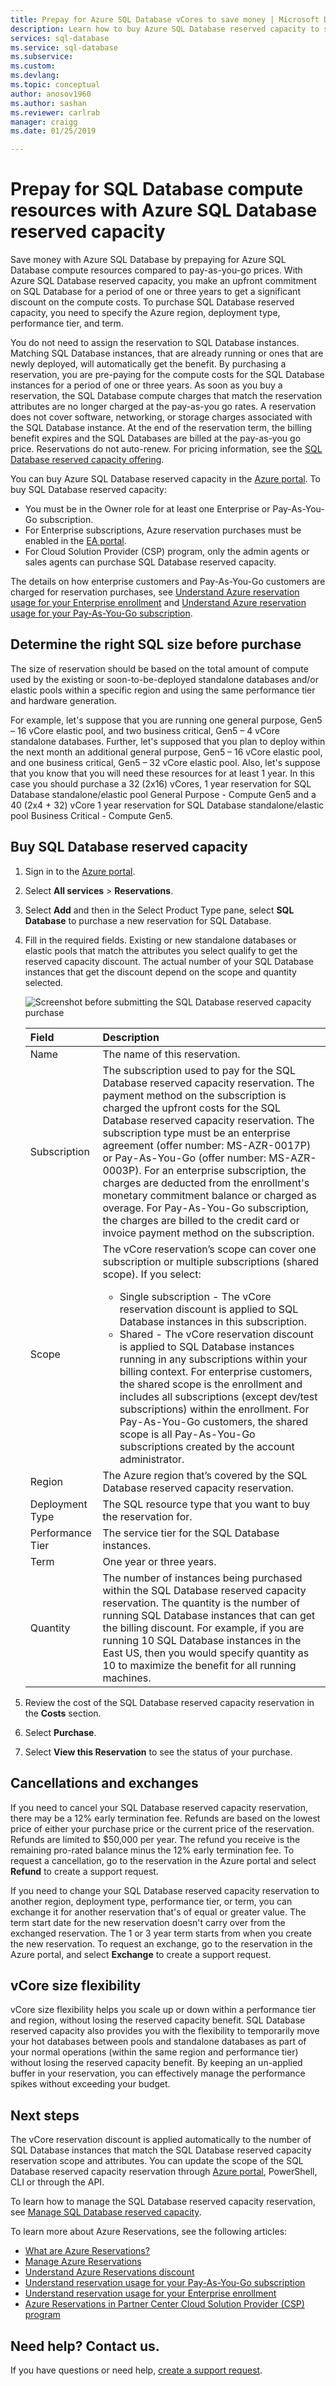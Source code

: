 ```yaml
---
title: Prepay for Azure SQL Database vCores to save money | Microsoft Docs
description: Learn how to buy Azure SQL Database reserved capacity to save on your compute costs.
services: sql-database
ms.service: sql-database
ms.subservice: 
ms.custom:
ms.devlang: 
ms.topic: conceptual
author: anosov1960
ms.author: sashan
ms.reviewer: carlrab
manager: craigg
ms.date: 01/25/2019

---
```

# Prepay for SQL Database compute resources with Azure SQL Database reserved capacity

Save money with Azure SQL Database by prepaying for Azure SQL Database compute resources compared to pay-as-you-go prices. With Azure SQL Database reserved capacity, you make an upfront commitment on SQL Database for a period of one or three years to get a significant discount on the compute costs. To purchase SQL Database reserved capacity, you need to specify the Azure region, deployment type, performance tier, and term. 

You do not need to assign the reservation to SQL Database instances. Matching SQL Database instances, that are already running or ones that are newly deployed, will automatically get the benefit. By purchasing a reservation, you are pre-paying for the compute costs for the SQL Database instances for a period of one or three years. As soon as you buy a reservation, the SQL Database compute charges that match the reservation attributes are no longer charged at the pay-as-you go rates. A reservation does not cover software, networking, or storage charges associated with the SQL Database instance. At the end of the reservation term, the billing benefit expires and the SQL Databases are billed at the pay-as-you go price. Reservations do not auto-renew. For pricing information, see the [SQL Database reserved capacity offering](https://azure.microsoft.com/pricing/details/sql-database/managed/).

You can buy Azure SQL Database reserved capacity in the [Azure portal](https://portal.azure.com). To buy SQL Database reserved capacity:
- You must be in the Owner role for at least one Enterprise or Pay-As-You-Go subscription.
- For Enterprise subscriptions, Azure reservation purchases must be enabled in the [EA portal](https://ea.azure.com).
-  For Cloud Solution Provider (CSP) program, only the admin agents or sales agents can purchase SQL Database reserved capacity.

The details on how enterprise customers and Pay-As-You-Go customers are charged for reservation purchases, see [Understand Azure reservation usage for your Enterprise enrollment](../billing/billing-understand-reserved-instance-usage-ea.md) and [Understand Azure reservation usage for your Pay-As-You-Go subscription](../billing/billing-understand-reserved-instance-usage.md).

## Determine the right SQL size before purchase

The size of reservation should be based on the total amount of compute used by the existing or soon-to-be-deployed standalone databases and/or elastic pools within a specific region and using the same performance tier and hardware generation. 

For example, let's suppose that you are running one general purpose, Gen5 – 16 vCore elastic pool, and two business critical, Gen5 – 4 vCore standalone databases. Further, let's supposed that you plan to deploy within the next month an additional general purpose, Gen5 – 16 vCore elastic pool, and one business critical, Gen5 – 32 vCore elastic pool. Also, let's suppose that you know that you will need these resources for at least 1 year. In this case you should purchase a 32 (2x16) vCores, 1 year reservation for SQL Database standalone/elastic pool General Purpose - Compute Gen5 and a 40 (2x4 + 32) vCore 1 year reservation for SQL Database standalone/elastic pool Business Critical - Compute Gen5.

## Buy SQL Database reserved capacity

1. Sign in to the [Azure portal](https://portal.azure.com).
2. Select **All services** > **Reservations**.
3. Select **Add** and then in the Select Product Type pane, select **SQL Database** to purchase a new reservation for SQL Database.
4. Fill in the required fields. Existing or new standalone databases or elastic pools that match the attributes you select qualify to get the reserved capacity discount. The actual number of your SQL Database instances that get the discount depend on the scope and quantity selected.

   ![Screenshot before submitting the SQL Database reserved capacity purchase](./media/sql-database-reserved-vcores/sql-reserved-vcores-purchase.png)

    | Field      | Description|
    |:------------|:--------------|
    |Name        |The name of this reservation.| 
    |Subscription|The subscription used to pay for the SQL Database reserved capacity reservation. The payment method on the subscription is charged the upfront costs for the SQL Database reserved capacity reservation. The subscription type must be an enterprise agreement (offer number: MS-AZR-0017P) or Pay-As-You-Go (offer number: MS-AZR-0003P). For an enterprise subscription, the charges are deducted from the enrollment's monetary commitment balance or charged as overage. For Pay-As-You-Go subscription, the charges are billed to the credit card or invoice payment method on the subscription.|    
    |Scope       |The vCore reservation’s scope can cover one subscription or multiple subscriptions (shared scope). If you select: <ul><li>Single subscription - The vCore reservation discount is applied to SQL Database instances in this subscription. </li><li>Shared - The vCore reservation discount is applied to SQL Database instances running in any subscriptions within your billing context. For enterprise customers, the shared scope is the enrollment and includes all subscriptions (except dev/test subscriptions) within the enrollment. For Pay-As-You-Go customers, the shared scope is all Pay-As-You-Go subscriptions created by the account administrator.</li></ul>|
    |Region      |The Azure region that’s covered by the SQL Database reserved capacity reservation.|    
    |Deployment Type|The SQL resource type that you want to buy the reservation for.|
    |Performance Tier|The service tier for the SQL Database instances.
    |Term        |One year or three years.|
    |Quantity    |The number of instances being purchased within the SQL Database reserved capacity reservation. The quantity is the number of running SQL Database instances that can get the billing discount. For example, if you are running 10 SQL Database instances in the East US, then you would specify quantity as 10 to maximize the benefit for all running machines. |

5. Review the cost of the SQL Database reserved capacity reservation in the **Costs** section.
6. Select **Purchase**.
7. Select **View this Reservation** to see the status of your purchase.

## Cancellations and exchanges

If you need to cancel your SQL Database reserved capacity reservation, there may be a 12% early termination fee. Refunds are based on the lowest price of either your purchase price or the current price of the reservation. Refunds are limited to $50,000 per year. The refund you receive is the remaining pro-rated balance minus the 12% early termination fee. To request a cancellation, go to the reservation in the Azure portal and select **Refund** to create a support request.

If you need to change your SQL Database reserved capacity reservation to another region, deployment type, performance tier, or term, you can exchange it for another reservation that's of equal or greater value. The term start date for the new reservation doesn't carry over from the exchanged reservation. The 1 or 3 year term starts from when you create the new reservation. To request an exchange, go to the reservation in the Azure portal, and select **Exchange** to create a support request.

## vCore size flexibility

vCore size flexibility helps you scale up or down within a performance tier and region, without losing the reserved capacity benefit. SQL Database reserved capacity also provides you with the flexibility to temporarily move your hot databases between pools and standalone databases as part of your normal operations (within the same region and performance tier) without losing the reserved capacity benefit. By keeping an un-applied buffer in your reservation, you can effectively manage the performance spikes without exceeding your budget.

## Next steps

The vCore reservation discount is applied automatically to the number of SQL Database instances that match the SQL Database reserved capacity reservation scope and attributes. You can update the scope of the SQL Database reserved capacity reservation through [Azure portal](https://portal.azure.com), PowerShell, CLI or through the API. 

To learn how to manage the SQL Database reserved capacity reservation, see [Manage SQL Database reserved capacity](../billing/billing-manage-reserved-vm-instance.md).

To learn more about Azure Reservations, see the following articles:

- [What are Azure Reservations?](../billing/billing-save-compute-costs-reservations.md)
- [Manage Azure Reservations](../billing/billing-manage-reserved-vm-instance.md)
- [Understand Azure Reservations discount](../billing/billing-understand-reservation-charges.md)
- [Understand reservation usage for your Pay-As-You-Go subscription](../billing/billing-understand-reserved-instance-usage.md)
- [Understand reservation usage for your Enterprise enrollment](../billing/billing-understand-reserved-instance-usage-ea.md)
- [Azure Reservations in Partner Center Cloud Solution Provider (CSP) program](https://docs.microsoft.com/partner-center/azure-reservations)

## Need help? Contact us.

If you have questions or need help, [create a support request](https://portal.azure.com/#blade/Microsoft_Azure_Support/HelpAndSupportBlade/newsupportrequest).

